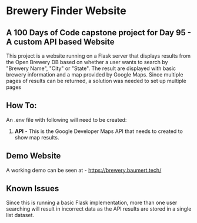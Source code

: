 # Brewery Finder Website

## A 100 Days of Code capstone project for Day 95 - A custom API based Website

This project is a website running on a Flask server that displays results from the Open Brewery DB based on whether a user wants to search by "Brewery Name", "City" or "State".  The result are displayed with basic brewery information and a map provided by Google Maps.  Since multiple pages of results can be returned, a solution was needed to set up multiple pages

## How To:

An .env file with following will need to be created:
1. **API** - This is the Google Developer Maps API that needs to created to show map results.

## Demo Website
A working demo can be seen at - https://brewery.baumert.tech/

## Known Issues
Since this is running a basic Flask implementation, more than one user searching will result in incorrect data as the API results are stored in a single list dataset.

